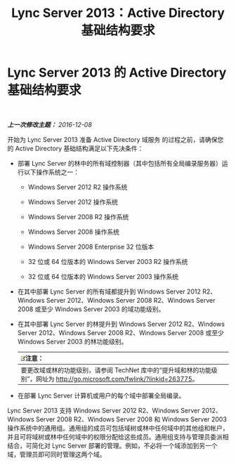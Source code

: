 ﻿---
title: Lync Server 2013：Active Directory 基础结构要求
TOCTitle: Active Directory 基础结构要求
ms:assetid: c2086f7b-662f-4179-ab99-2c0311ebd903
ms:mtpsurl: https://technet.microsoft.com/zh-cn/library/Gg412955(v=OCS.15)
ms:contentKeyID: 49314135
ms.date: 12/10/2016
mtps_version: v=OCS.15
ms.translationtype: HT
---

# Lync Server 2013 的 Active Directory 基础结构要求

 

_**上一次修改主题：** 2016-12-08_

开始为 Lync Server 2013 准备 Active Directory 域服务 的过程之前，请确保您的 Active Directory 基础结构满足以下先决条件：

  - 部署 Lync Server 的林中的所有域控制器（其中包括所有全局编录服务器）运行以下操作系统之一：
    
      - Windows Server 2012 R2 操作系统
    
      - Windows Server 2012 操作系统
    
      - Windows Server 2008 R2 操作系统
    
      - Windows Server 2008 操作系统
    
      - Windows Server 2008 Enterprise 32 位版本
    
      - 32 位或 64 位版本的 Windows Server 2003 R2 操作系统
    
      - 32 位或 64 位版本的 Windows Server 2003 操作系统

  - 在其中部署 Lync Server 的所有域都提升到 Windows Server 2012 R2、Windows Server 2012、Windows Server 2008 R2、Windows Server 2008 或至少 Windows Server 2003 的域功能级别。

  - 在其中部署 Lync Server 的林提升到 Windows Server 2012 R2、Windows Server 2012、Windows Server 2008 R2、Windows Server 2008 或至少 Windows Server 2003 的林功能级别。
    
    <table>
    <thead>
    <tr class="header">
    <th><img src="images/Dn783119.note(OCS.15).gif" title="note" alt="note" />注意：</th>
    </tr>
    </thead>
    <tbody>
    <tr class="odd">
    <td>要更改域或林的功能级别，请参阅 TechNet 库中的“提升域和林的功能级别”，网址为 <a href="http://go.microsoft.com/fwlink/?linkid=263775" class="uri">http://go.microsoft.com/fwlink/?linkid=263775</a>。</td>
    </tr>
    </tbody>
    </table>


  - 在部署 Lync Server 计算机或用户的每个域中部署全局编录。

Lync Server 2013 支持 Windows Server 2012 R2、Windows Server 2012、Windows Server 2008 R2、Windows Server 2008 和 Windows Server 2003 操作系统中的通用组。通用组的成员可包括域树或林中任何域中的其他组和帐户，并且可将域树或林中任何域中的权限分配给这些成员。通用组支持与管理员委派相结合，可简化对 Lync Server 部署的管理。例如，不必将一个域添加到另一个域，管理员即可同时管理这两个域。

